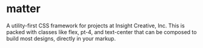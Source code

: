 # matter
A utility-first CSS framework for projects at Insight Creative, Inc. This is packed with classes like flex, pt-4, and text-center that can be composed to build most designs, directly in your markup.
